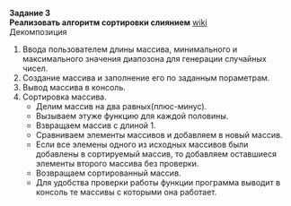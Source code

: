 **Задание 3**  
**Реализовать алгоритм сортировки слиянием** [wiki](https://ru.wikipedia.org/wiki/%D0%A1%D0%BE%D1%80%D1%82%D0%B8%D1%80%D0%BE%D0%B2%D0%BA%D0%B0_%D1%81%D0%BB%D0%B8%D1%8F%D0%BD%D0%B8%D0%B5%D0%BC)  
Декомпозиция  
1. Ввода пользователем длины массива, минимального и максимального значения диапозона для генерации случайных чисел.
2. Создание массива и заполнение его по заданным пораметрам.
3. Вывод массива в консоль.
4. Сортировка массива.  
   * Делим массив на два равных(плюс-минус).
   * Вызываем этуже функцию для каждой половины.
   * Взвращаем массив с длиной 1.
   * Сравниваем элементы массивов и добавляем в новый массив.
   * Если все элемены одного из исходных массивов были добавлены в сортируемый массив, то добавляем оставшиеся элементы второго массива без проверки.
   * Возвращаем сортированный массив.
   * Для удобства проверки работы функции программа выводит в консоль те массивы с которыми она работает.

